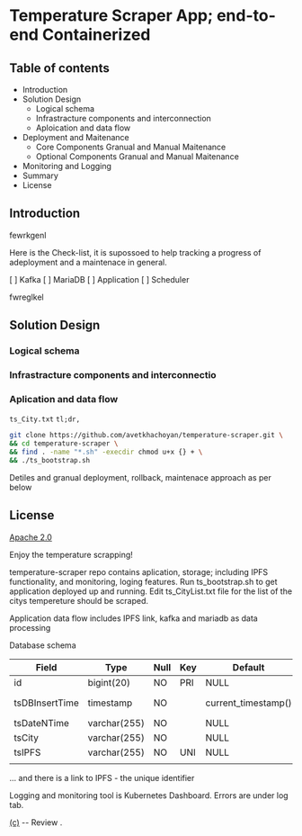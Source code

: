 # Temperature Scraper App; end-to-end Containerized

## Table of contents
- Introduction
- Solution Design
    - Logical schema
    - Infrastracture components and interconnection
    - Aploication and data flow
- Deployment and Maitenance
    - Core Components Granual and Manual Maitenance
    - Optional Components Granual and Manual Maitenance
- Monitoring and Logging 
- Summary
- License

## Introduction
fewrkgenl

Here is the Check-list, it is supossoed to help tracking a progress of adeployment and a maintenace in general.

[ ] Kafka
[ ] MariaDB
[ ] Application
[ ] Scheduler

fwreglkel

## Solution Design
### Logical schema
### Infrastracture components and interconnectio
### Aplication and data flow

`ts_City.txt`
`tl;dr,`
```bash
git clone https://github.com/avetkhachoyan/temperature-scraper.git \
&& cd temperature-scraper \
&& find . -name "*.sh" -execdir chmod u+x {} + \
&& ./ts_bootstrap.sh
```
Detiles and granual deployment, rollback, maintenace approach as per below



## License
[Apache 2.0](https://www.apache.org/licenses/LICENSE-2.0)

Enjoy the temperature scrapping!



temperature-scraper repo contains aplication, storage; including IPFS functionality, and monitoring, loging features.
Run ts_bootstrap.sh to get application deployed up and running.
Edit ts_CityList.txt file for the list of the citys tempereture should be scraped.

Application data flow includes IPFS link, kafka and mariadb as data processing

Database schema

| Field          | Type         | Null | Key | Default             | Extra                         |
|----------------|--------------|------|-----|---------------------|-------------------------------|
| id             | bigint(20)   | NO   | PRI | NULL                | auto_increment                |
| tsDBInsertTime | timestamp    | NO   |     | current_timestamp() | on update current_timestamp() |
| tsDateNTime    | varchar(255) | NO   |     | NULL                |                               |
| tsCity         | varchar(255) | NO   |     | NULL                |                               |
| tsIPFS         | varchar(255) | NO   | UNI | NULL                |                               |
||

... and there is a link to IPFS - the unique identifier


Logging and monitoring tool is Kubernetes Dashboard. Errors are under log tab.


[(c)](https://khachoyan.com) -- Review .

